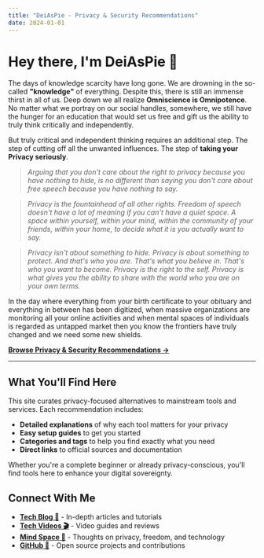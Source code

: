 ```yaml
---
title: "DeiAsPie - Privacy & Security Recommendations"
date: 2024-01-01
---
```


# Hey there, I'm DeiAsPie 👋

The days of knowledge scarcity have long gone. We are drowning in the so-called **"knowledge"** of everything. Despite this, there is still an immense thirst in all of us. Deep down we all realize **Omniscience is Omnipotence**. No matter what we portray on our social handles, somewhere, we still have the hunger for an education that would set us free and gift us the ability to truly think critically and independently.

But truly critical and independent thinking requires an additional step. The step of cutting off all the unwanted influences. The step of **taking your Privacy seriously**.

> _Arguing that you don't care about the right to privacy because you have nothing to hide, is no different than saying you don't care about free speech because you have nothing to say._

> _Privacy is the fountainhead of all other rights. Freedom of speech doesn't have a lot of meaning if you can't have a quiet space. A space within yourself, within your mind, within the community of your friends, within your home, to decide what it is you actually want to say._

> _Privacy isn't about something to hide. Privacy is about something to protect. And that's who you are. That's what you believe in. That's who you want to become. Privacy is the right to the self. Privacy is what gives you the ability to share with the world who you are on your own terms._

In the day where everything from your birth certificate to your obituary and everything in between has been digitized, when massive organizations are monitoring all your online activities and when mental spaces of individuals is regarded as untapped market then you know the frontiers have truly changed and we need some new shields.

**[Browse Privacy & Security Recommendations →](/recommendations/)**

---

## What You'll Find Here

This site curates privacy-focused alternatives to mainstream tools and services. Each recommendation includes:

- **Detailed explanations** of why each tool matters for your privacy
- **Easy setup guides** to get you started
- **Categories and tags** to help you find exactly what you need
- **Direct links** to official sources and documentation

Whether you're a complete beginner or already privacy-conscious, you'll find tools here to enhance your digital sovereignty.

## Connect With Me

- **[Tech Blog 📜](https://open.lbry.com/@DeiAsPieBlog:f)** - In-depth articles and tutorials
- **[Tech Videos 🎬](https://open.lbry.com/@DeiAsPie:1)** - Video guides and reviews
- **[Mind Space 🧠](https://open.lbry.com/@DeiAsPieMindSpace:7)** - Thoughts on privacy, freedom, and technology
- **[GitHub 🐙](https://github.com/DeiAsPie)** - Open source projects and contributions
